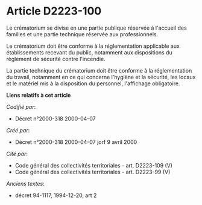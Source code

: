 # Article D2223-100

Le crématorium se divise en une partie publique réservée à l'accueil des familles et une partie technique réservée aux
professionnels.

Le crématorium doit être conforme à la réglementation applicable aux établissements recevant du public, notamment aux
dispositions du règlement de sécurité contre l'incendie.

La partie technique du crématorium doit être conforme à la réglementation du travail, notamment en ce qui concerne l'hygiène
et la sécurité, les locaux et le matériel mis à la disposition du personnel, l'affichage obligatoire.

**Liens relatifs à cet article**

_Codifié par_:

  - Décret n°2000-318 2000-04-07

_Créé par_:

  - Décret n°2000-318 2000-04-07 jorf 9 avril 2000

_Cité par_:

  - Code général des collectivités territoriales - art. D2223-109 (V)
  - Code général des collectivités territoriales - art. D2223-99 (V)

_Anciens textes_:

  - décret 94-1117, 1994-12-20, art 2
